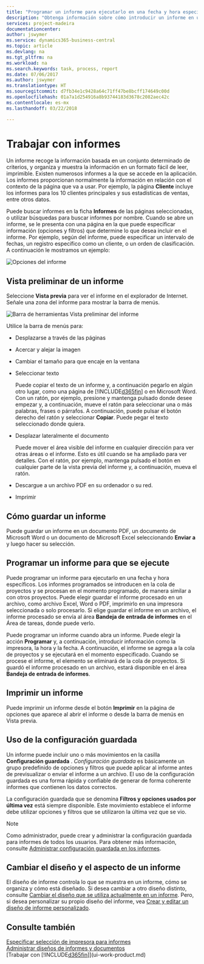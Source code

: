 ```yaml
---
title: "Programar un informe para ejecutarlo en una fecha y hora específicos | Documentos de Microsoft"
description: "Obtenga información sobre cómo introducir un informe en una cola de proyectos y programarlo para que se procesa en una fecha y hora específicas."
services: project-madeira
documentationcenter: 
author: jswymer
ms.service: dynamics365-business-central
ms.topic: article
ms.devlang: na
ms.tgt_pltfrm: na
ms.workload: na
ms.search.keywords: task, process, report
ms.date: 07/06/2017
ms.author: jswymer
ms.translationtype: HT
ms.sourcegitcommit: d7fb34e1c9428a64c71ff47be8bcff174649c00d
ms.openlocfilehash: 01a7a1d254916a8b93744183d3678c2082aec42c
ms.contentlocale: es-mx
ms.lasthandoff: 03/22/2018

---
```

# <a name="working-with-reports"></a>Trabajar con informes
Un informe recoge la información basada en un conjunto determinado de criterios, y organiza y muestra la información en un formato fácil de leer, imprimible. Existen numerosos informes a la que se accede en la aplicación. Los informes proporcionan normalmente la información en relación con el contexto de la página que va a usar. Por ejemplo, la página **Cliente** incluye los informes para los 10 clientes principales y sus estadísticas de ventas, entre otros datos.

Puede buscar informes en la ficha **Informes** de las páginas seleccionadas, o utilizar búsquedas para buscar informes por nombre. Cuando se abre un informe, se le presenta con una página en la que puede especificar información (opciones y filtros) que determine lo que desea incluir en el informe. Por ejemplo, según del informe, puede especificar un intervalo de fechas, un registro específico como un cliente, o un orden de clasificación. A continuación le mostramos un ejemplo:

![Opciones del informe](media/report_options.png "Opciones del informe")

## <a name="previewing-a-report"></a>Vista preliminar de un informe
Seleccione **Vista previa** para ver el informe en el explorador de Internet. Señale una zona del informe para mostrar la barra de menús.  

![Barra de herramientas Vista preliminar del informe](media/report_viewer.png "Barra de herramientas Vista preliminar del informe")

Utilice la barra de menús para:

-   Desplazarse a través de las páginas
-   Acercar y alejar la imagen
-   Cambiar el tamaño para que encaje en la ventana
-   Seleccionar texto

    Puede copiar el texto de un informe y, a continuación pegarlo en algún otro lugar, como una página de [!INCLUDE[d365fin](includes/d365fin_md.md)] o en Microsoft Word.  Con un ratón, por ejemplo, presione y mantenga pulsado donde desee empezar y, a continuación, mueve el ratón para seleccionar una o más palabras, frases o párrafos. A continuación, puede pulsar el botón derecho del ratón y seleccionar **Copiar**. Puede pegar el texto seleccionado donde quiera.
-   Desplazar lateralmente el documento

    Puede mover el área visible del informe en cualquier dirección para ver otras áreas o el informe. Esto es útil cuando se ha ampliado para ver detalles.  Con el ratón, por ejemplo, mantenga pulsado el botón en cualquier parte de la vista previa del informe y, a continuación, mueva el ratón.

-   Descargue a un archivo PDF en su ordenador o su red.
-   Imprimir


## <a name="saving-a-report"></a>Cómo guardar un informe
Puede guardar un informe en un documento PDF, un documento de Microsoft Word o un documento de Microsoft Excel seleccionando **Enviar a** y luego hacer su selección.

## <a name="ScheduleReport"></a> Programar un informe para que se ejecute
Puede programar un informe para ejecutarlo en una fecha y hora específicos. Los informes programados se introducen en la cola de proyectos y se procesan en el momento programado, de manera similar a con otros proyectos. Puede elegir guardar el informe procesado en un archivo, como archivo Excel, Word o PDF, imprimirlo en una impresora seleccionada o solo procesarlo. Si elige guardar el informe en un archivo, el informe procesado se envía al área **Bandeja de entrada de informes** en el Área de tareas, donde puede verlo.

Puede programar un informe cuando abra un informe. Puede elegir la acción **Programar** y, a continuación, introducir información como la impresora, la hora y la fecha. A continuación, el informe se agrega a la cola de proyectos y se ejecutará en el momento especificado. Cuando se procese el informe, el elemento se eliminará de la cola de proyectos. Si guardó el informe procesado en un archivo, estará disponible en el área **Bandeja de entrada de informes**.

## <a name="PrintReport"></a>Imprimir un informe
Puede imprimir un informe desde el botón **Imprimir** en la página de opciones que aparece al abrir el informe o desde la barra de menús en Vista previa.

## <a name="using-saved-settings"></a>Uso de la configuración guardada
Un informe puede incluir uno o más movimientos en la casilla **Configuración guardada** . *Configuración guardada* es básicamente un grupo predefinido de opciones y filtros que puede aplicar al informe antes de previsualizar o enviar el informe a un archivo. El uso de la configuración guardada es una forma rápida y confiable de generar de forma coherente informes que contienen los datos correctos.

La configuración guardada que se denomina **Filtros y opciones usados por última vez** está siempre disponible. Este movimiento establece el informe debe utilizar opciones y filtros que se utilizaron la última vez que se vio.

>[!NOTE]
>Como administrador, puede crear y administrar la configuración guardada para informes de todos los usuarios. Para obtener más información, consulte [Administrar configuración guardada en los informes](reports-saving-reusing-settings.md).

## <a name="changing-the-layout-and-look-of-a-report"></a>Cambiar el diseño y el aspecto de un informe
El diseño de informe controla lo que se muestra en un informe, cómo se organiza y cómo está diseñado. Si desea cambiar a otro diseño distinto, consulte [Cambiar el diseño que se utiliza actualmente en un informe](ui-how-change-layout-currently-used-report.md). Pero, si desea personalizar su propio diseño del informe, vea [Crear y editar un diseño de informe personalizado](ui-how-create-custom-report-layout.md).

## <a name="see-also"></a>Consulte también
[Especificar selección de impresora para informes](ui-specify-printer-selection-reports.md)  
[Administrar diseños de informes y documentos](ui-manage-report-layouts.md)  
[Trabajar con [!INCLUDE[d365fin](includes/d365fin_md.md)]](ui-work-product.md)

